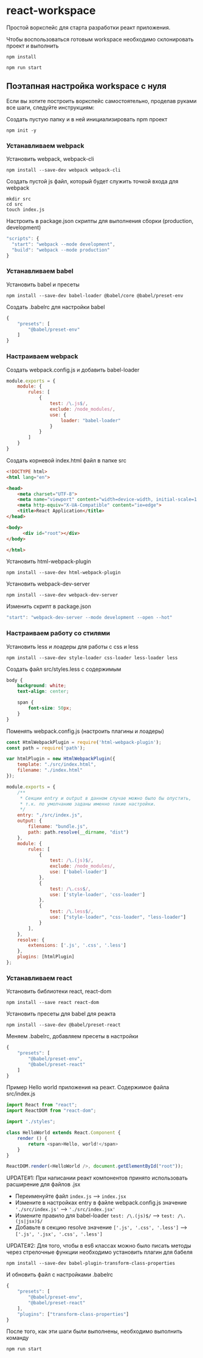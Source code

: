 # react-workspace
Простой воркспейс для старта разработки реакт приложения.

Чтобы воспользоваться готовым workspace необходимо склонировать проект и выполнить
```shell 
npm install

npm run start
```
## Поэтапная настройка workspace с нуля

Если вы хотите построить воркспейс самостоятельно, проделав руками все шаги, следуйте инструкциям:

Создать пустую папку и в ней инициализировать npm проект
```shell
npm init -y
```
### Устанавливаем webpack

Установить webpack, webpack-cli
```shell
npm install --save-dev webpack webpack-cli
```

Создать пустой js файл, который будет служить точкой входа для webpack
```shell
mkdir src
cd src
touch index.js
```

Настроить в package.json скрипты для выполнения сборки (production, development)
```js
"scripts": {
  "start": "webpack --mode development",
  "build": "webpack --mode production"
}
```
### Устанавливаем babel

Установить babel и пресеты
```shell
npm install --save-dev babel-loader @babel/core @babel/preset-env
```

Создать .babelrc для настройки babel
```js
{
    "presets": [
        "@babel/preset-env"
    ]
}
```
### Настраиваем webpack

Создать webpack.config.js и добавить babel-loader
```js
module.exports = {
    module: {
        rules: [
            {
                test: /\.js$/,
                exclude: /node_modules/,
                use: {
                    loader: "babel-loader"
                }
            }          
        ]
    }
}
```

Создать корневой index.html файл в папке src
```html
<!DOCTYPE html>
<html lang="en">

<head>
    <meta charset="UTF-8">
    <meta name="viewport" content="width=device-width, initial-scale=1.0">
    <meta http-equiv="X-UA-Compatible" content="ie=edge">
    <title>React Application</title>    
</head>

<body>
      <div id="root"></div>
</body>

</html>
```

Установить html-webpack-plugin
```shell
npm install --save-dev html-webpack-plugin
```

Установить webpack-dev-server
```shell
npm install --save-dev webpack-dev-server
```

Изменить скрипт в package.json
```js
"start": "webpack-dev-server --mode development --open --hot"
```
### Настраиваем работу со стилями

Установить less и лоадеры для работы с css и less
```shell
npm install --save-dev style-loader css-loader less-loader less
```

Создать файл src/styles.less с содержимым 
```css
body {
    background: white;
    text-align: center;

    span {
        font-size: 50px;
    }
}
```

Поменять webpack.config.js (настроить плагины и лоадеры)
```js
const HtmlWebpackPlugin = require('html-webpack-plugin');
const path = require('path');

var htmlPlugin = new HtmlWebpackPlugin({
    template: "./src/index.html",
    filename: "./index.html"
});

module.exports = {
    /**
     * Секции entry и output в данном случае можно было бы опустить,
     * т.к. по умолчанию заданы именно такие настройки.
     */
    entry: "./src/index.js",
    output: {
        filename: "bundle.js",
        path: path.resolve(__dirname, "dist")
    },
    module: {
        rules: [
            {
                test: /\.(js)$/,
                exclude: /node_modules/,
                use: ['babel-loader']
            }, 
            {
                test: /\.css$/,
                use: ['style-loader', 'css-loader']
            },
            {
                test: /\.less$/,
                use: ["style-loader", "css-loader", "less-loader"]
            }
        ],
    },
    resolve: {
        extensions: ['.js', '.css', '.less']
    },
    plugins: [htmlPlugin]
};
```
### Устанавливаем react

Установить библиотеки react, react-dom
```shell
npm install --save react react-dom
```

Установить пресеты для babel для реакта
```shell
npm install --save-dev @babel/preset-react
```

Меняем .babelrc, добавляем пресеты в настройки 
```js
{
    "presets": [
        "@babel/preset-env",
        "@babel/preset-react"
    ]
}
```

Пример Hello world приложения на реакт. Содержимое файла src/index.js
```js
import React from "react";
import ReactDOM from "react-dom";

import "./styles";

class HelloWorld extends React.Component {
    render () {
        return <span>Hello, world!</span>
    }
}

ReactDOM.render(<HelloWorld />, document.getElementById("root"));
```

UPDATE#1: При написании реакт компонентов принято использовать расширение для файлов .jsx
* Переименуйте файл ```index.js``` --> ```index.jsx```
* Измените в настройках entry в файле webpack.config.js значение ```'./src/index.js'``` --> ```'./src/index.jsx'```
* Измените правило для babel-loader ```test: /\.(js)$/``` --> ```test: /\.(js|jsx)$/```
* Добавьте в секцию resolve значение ```['.js', '.css', '.less']``` --> ```['.js', '.jsx', '.css', '.less']```

UPDATE#2: Для того, чтобы в es6 классах можно было писать методы через стрелочные функции необходимо установить плагин для бабеля
```shell
npm install --save-dev babel-plugin-transform-class-properties
```

И обновить файл с настройками .babelrc
```js
{
    "presets": [
        "@babel/preset-env",
        "@babel/preset-react"
    ],
    "plugins": ["transform-class-properties"]
}
```

После того, как эти шаги были выполнены, необходимо выполнить команду
```shell
npm run start
```
